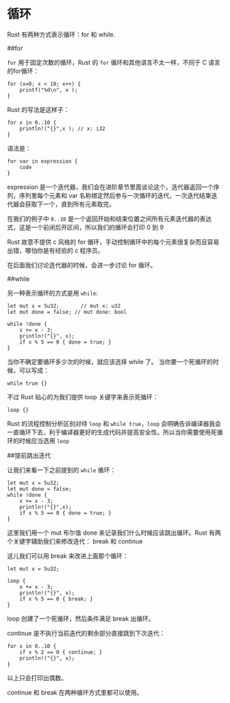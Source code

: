 循环
===

Rust 有两种方式表示循环：for 和 while.

##for

`for` 用于固定次数的循环，Rust 的 `for` 循环和其他语言不太一样，不同于 C 语言的for循环：

	for (x=0; x < 10; x++) {
		printf("%d\n", x );
	}
	
Rust 的写法是这样子：

	for x in 0..10 {
		println!("{}",x ); // x: i32
	}
	
语法是：

	for var in expression {
		code
	}
	
expression 是一个迭代器，我们会在进阶章节里面谈论这个。迭代器返回一个序列，序列里每个元素和 var 名称绑定然后参与一次循环的迭代，一次迭代结束迭代器会获取下一个，直到所有元素取完。

在我们的例子中 `0..10` 是一个返回开始和结束位置之间所有元素迭代器的表达式，这是一个前闭后开区间，所以我们的循环会打印 0 到 9

Rust 故意不提供 c 风格的 for 循环，手动控制循环中的每个元素很复杂而且容易出错，哪怕你是有经验的 c 程序员。

在后面我们讨论迭代器的时候，会进一步讨论 for 循环。

##while

另一种表示循环的方式是用 `while`:

	let mut x = 5u32;       // mut x: u32
	let mut done = false; // mut done: bool

	while !done {
    	x += x - 3;
    	println!("{}", x);
    	if x % 5 == 0 { done = true; }
	}
	
当你不确定要循环多少次的时候，就应该选择 while 了。
当你要一个死循环的时候，可以写成：

	while true {}
	
不过 Rust 贴心的为我们提供 loop 关键字来表示死循环：
	
	loop {}
	
Rust 的流程控制分析区别对待 `loop` 和 `while true`，`loop` 会明确告诉编译器我会一直循环下去，利于编译器更好的生成代码并提高安全性。所以当你需要使用死循环的时候应当选用 `loop`


##提前跳出迭代

让我们来看一下之前提到的 `while` 循环：

	let mut x = 5u32;
	let mut done = false;
	while !done {
		x += x - 3;
		println!("{}",x);
		if x % 5 == 0 { done = true; }
	}
	
这里我们用一个 mut 布尔值 done 来记录我们什么时候应该跳出循环。Rust 有两个关键字辅助我们来修改迭代： break 和 continue

这儿我们可以用 break 来改进上面那个循环：

	let mut x = 5u32;

	loop {
    	x += x - 3;
    	println!("{}", x);
    	if x % 5 == 0 { break; }
	}
	
loop 创建了一个死循环，然后条件满足 break 出循环。

continue 是不执行当前迭代的剩余部分直接跳到下次迭代：

	for x in 0..10 {
		if x % 2 == 0 { continue; }
		println!("{}", x);
	}

以上只会打印出偶数。

continue 和 break 在两种循环方式里都可以使用。